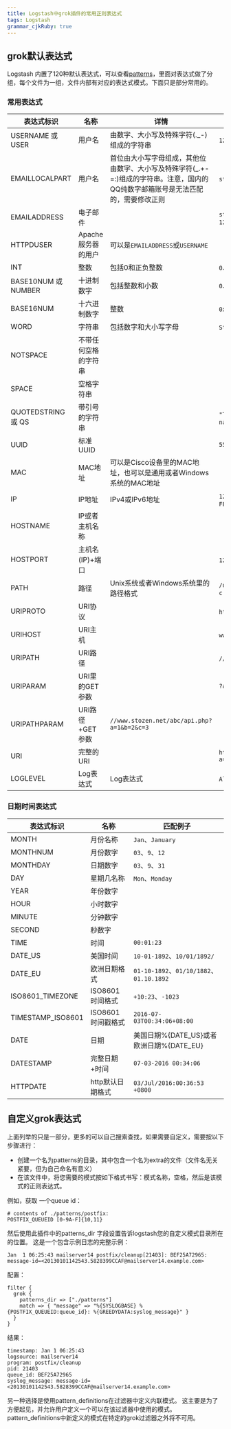 ```yaml
---
title: Logstash中grok插件的常用正则表达式
tags: Logstash
grammar_cjkRuby: true
---
```

## grok默认表达式
Logstash 内置了120种默认表达式，可以查看[patterns](https://github.com/logstash-plugins/logstash-patterns-core/tree/master/patterns)，里面对表达式做了分组，每个文件为一组，文件内部有对应的表达式模式。下面只是部分常用的。

### 常用表达式
| 表达式标识|名称|详情|匹配例子|
| --- | --- | --- | --- |
| USERNAME 或 USER | 用户名 | 由数字、大小写及特殊字符(.\_\-)组成的字符串 | ```1234```、```Bob```、```Alex.Wong``` |
| EMAILLOCALPART | 用户名 | 首位由大小写字母组成，其他位由数字、大小写及特殊字符(\_.+-=:)组成的字符串。注意，国内的QQ纯数字邮箱账号是无法匹配的，需要修改正则 | ```stone```、```Gary_Lu```、```abc-123``` |
| EMAILADDRESS | 电子邮件 | | ```stone@abc.com```、```Gary_Lu@gmail.com```、```abc-123@163.com```|
| HTTPDUSER | Apache服务器的用户 | 可以是```EMAILADDRESS```或```USERNAME```| |
| INT | 整数 | 包括0和正负整数 | ```0```、```-123```、```43987```|
| BASE10NUM 或 NUMBER | 十进制数字 | 包括整数和小数 | ```0```、```18```、```5.23``` |
| BASE16NUM | 十六进制数字 | 整数 | ```0x0045fa2d```、```-0x3F8709``` |
| WORD | 字符串 |  包括数字和大小写字母 | ```String```、```3529345```、```ILoveYou``` |
| NOTSPACE | 不带任何空格的字符串 | | |
| SPACE | 空格字符串| | |
|QUOTEDSTRING 或 QS | 带引号的字符串| |```"This is an apple"```、```'What is your name?'``` |
| UUID | 标准UUID| |```550E8400-E29B-11D4-A716-446655440000``` |
| MAC | MAC地址 | 可以是Cisco设备里的MAC地址，也可以是通用或者Windows系统的MAC地址| |
| IP | IP地址 | IPv4或IPv6地址 | ```127.0.0.1```、```FE80:0000:0000:0000:AAAA:0000:00C2:0002``` |
| HOSTNAME | IP或者主机名称 | | |
| HOSTPORT | 主机名(IP)+端口 | | ```127.0.0.1:3306```、```api.stozen.net:8000```|
|PATH | 路径 | Unix系统或者Windows系统里的路径格式 | ```/usr/local/nginx/sbin/nginx```、```c:\windows\system32\clr.exe``` |
| URIPROTO | URI协议 | |```http```、```ftp```|
| URIHOST | URI主机 | | ```www.stozen.net```、```10.0.0.1:22``` |
| URIPATH | URI路径 | | ```//www.stozen.net/abc/```、```/api.php``` |
|  URIPARAM |  URI里的GET参数 | | ```?a=1&b=2&c=3``` |
| URIPATHPARAM | URI路径+GET参数 | ```//www.stozen.net/abc/api.php?a=1&b=2&c=3```|
| URI | 完整的URI | | ```http://www.stozen.net/abc/api.php?a=1&b=2&c=3```|
|LOGLEVEL| Log表达式 | Log表达式 | ```Alert```、```alert```、```ALERT```、```Error``` |
### 日期时间表达式
| 表达式标识|名称|匹配例子|
| --- | --- | --- | 
| MONTH | 月份名称 | ```Jan```、```January``` |
| MONTHNUM | 月份数字 |  ```03```、```9```、```12``` |
| MONTHDAY | 日期数字 |  ```03```、```9```、```31``` |
| DAY | 星期几名称 | ```Mon```、```Monday``` |
| YEAR | 年份数字 | |
| HOUR | 小时数字 | |
| MINUTE | 分钟数字 ||
| SECOND | 秒数字 | |
| TIME | 时间 | ```00:01:23``` |
| DATE_US | 美国时间 |  ```10-01-1892```、```10/01/1892/```|
| DATE_EU | 欧洲日期格式 | ```01-10-1892```、```01/10/1882```、```01.10.1892``` |
| ISO8601_TIMEZONE | ISO8601时间格式 |  ```+10:23```、```-1023``` |
| TIMESTAMP_ISO8601 | ISO8601时间戳格式 | ```2016-07-03T00:34:06+08:00``` |
| DATE | 日期 | 美国日期%{DATE_US}或者欧洲日期%{DATE_EU} | |
| DATESTAMP | 完整日期+时间| ```07-03-2016 00:34:06``` |
| HTTPDATE | http默认日期格式 | ```03/Jul/2016:00:36:53 +0800``` |

## 自定义grok表达式
上面列举的只是一部分，更多的可以自己搜索查找，如果需要自定义，需要按以下步骤进行：

-  创建一个名为patterns的目录，其中包含一个名为extra的文件（文件名无关紧要，但为自己命名有意义）
-  在该文件中，将您需要的模式按如下格式书写：模式名称，空格，然后是该模式的正则表达式。

例如，获取 一个queue id：
```
# contents of ./patterns/postfix:
POSTFIX_QUEUEID [0-9A-F]{10,11}
```

然后使用此插件中的patterns_dir 字段设置告诉logstash您的自定义模式目录所在的位置。
这是一个包含示例日志的完整示例：

```
Jan  1 06:25:43 mailserver14 postfix/cleanup[21403]: BEF25A72965: message-id=<20130101142543.5828399CCAF@mailserver14.example.com>

```
配置：
```
filter {
  grok {
    patterns_dir => ["./patterns"]
    match => { "message" => "%{SYSLOGBASE} %{POSTFIX_QUEUEID:queue_id}: %{GREEDYDATA:syslog_message}" }
  }
}
```
结果：
```
timestamp: Jan 1 06:25:43
logsource: mailserver14
program: postfix/cleanup
pid: 21403
queue_id: BEF25A72965
syslog_message: message-id=<20130101142543.5828399CCAF@mailserver14.example.com>
```
另一种选择是使用pattern_definitions在过滤器中定义内联模式。
这主要是为了方便起见，并允许用户定义一个可以在该过滤器中使用的模式。
pattern_definitions中新定义的模式在特定的grok过滤器之外将不可用。